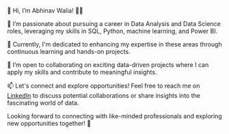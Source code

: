 👋 Hi, I’m Abhinav Walia! 👨‍💻

👀 I’m passionate about pursuing a career in Data Analysis and Data Science roles, leveraging my skills in SQL, Python, machine learning, and Power BI.

🌱 Currently, I'm dedicated to enhancing my expertise in these areas through continuous learning and hands-on projects.

💼 I’m open to collaborating on exciting data-driven projects where I can apply my skills and contribute to meaningful insights.

📫 Let's connect and explore opportunities! Feel free to reach me on [LinkedIn](https://www.linkedin.com/in/abhinav-walia-82851593/) to discuss potential collaborations or share insights into the fascinating world of data.

Looking forward to connecting with like-minded professionals and exploring new opportunities together! 🚀


<!---
abhiwalia33/abhiwalia33 is a ✨ special ✨ repository because its `README.md` (this file) appears on your GitHub profile.
You can click the Preview link to take a look at your changes.
--->

